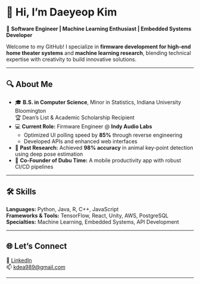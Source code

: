 # 👋 Hi, I’m Daeyeop Kim

🎯 **Software Engineer | Machine Learning Enthusiast | Embedded Systems Developer**

Welcome to my GitHub! I specialize in **firmware development for high-end home theater systems** and **machine learning research**, blending technical expertise with creativity to build innovative solutions.

---

## 🔍 About Me  
- 🎓 **B.S. in Computer Science**, Minor in Statistics, Indiana University Bloomington  
   🏆 Dean’s List & Academic Scholarship Recipient  
- 💻 **Current Role:** Firmware Engineer @ **Indy Audio Labs**  
   - Optimized UI polling speed by **85%** through reverse engineering  
   - Developed APIs and enhanced web interfaces  
- 🧠 **Past Research:** Achieved **98% accuracy** in animal key-point detection using deep pose estimation  
- 🌟 **Co-Founder of Dubu Time:** A mobile productivity app with robust CI/CD pipelines  

---

## 🛠️ Skills
**Languages:** Python, Java, R, C++, JavaScript  
**Frameworks & Tools:** TensorFlow, React, Unity, AWS, PostgreSQL  
**Specialties:** Machine Learning, Embedded Systems, API Development  

---

## 🌐 Let’s Connect  
💼 [LinkedIn](https://www.linkedin.com/in/daeyeop-kim-372761129/)  
📫 kdea989@gmail.com 

---

